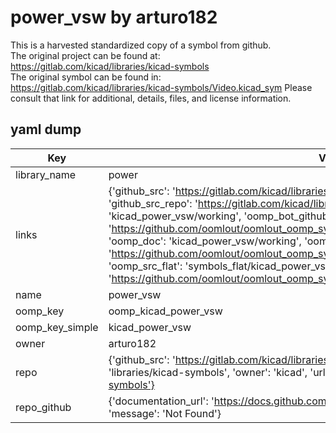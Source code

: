 # power_vsw by arturo182  
This is a harvested standardized copy of a symbol from github.  
The original project can be found at:  
https://gitlab.com/kicad/libraries/kicad-symbols  
The original symbol can be found in:
https://gitlab.com/kicad/libraries/kicad-symbols/Video.kicad_sym
Please consult that link for additional, details, files, and license information.  
## yaml dump  
| Key | Value |  
| --- | --- |  
| library_name | power |  
| links | {'github_src': 'https://gitlab.com/kicad/libraries/kicad-symbols/Video.kicad_sym', 'github_src_repo': 'https://gitlab.com/kicad/libraries/kicad-symbols', 'oomp_bot': 'kicad_power_vsw/working', 'oomp_bot_github': 'https://github.com/oomlout/oomlout_oomp_symbol_bot/tree/main/kicad_power_vsw/working', 'oomp_doc': 'kicad_power_vsw/working', 'oomp_doc_github': 'https://github.com/oomlout/oomlout_oomp_symbol_doc/tree/main/kicad_power_vsw/working', 'oomp_src_flat': 'symbols_flat/kicad_power_vsw/working', 'oomp_src_flat_github': 'https://github.com/oomlout/oomlout_oomp_symbol_src/tree/main/kicad_power_vsw/working'} |  
| name | power_vsw |  
| oomp_key | oomp_kicad_power_vsw |  
| oomp_key_simple | kicad_power_vsw |  
| owner | arturo182 |  
| repo | {'github_src': 'https://gitlab.com/kicad/libraries/kicad-symbols/Video.kicad_sym', 'name': 'libraries/kicad-symbols', 'owner': 'kicad', 'url': 'https://gitlab.com/kicad/libraries/kicad-symbols'} |  
| repo_github | {'documentation_url': 'https://docs.github.com/rest/repos/repos#get-a-repository', 'message': 'Not Found'} |  

